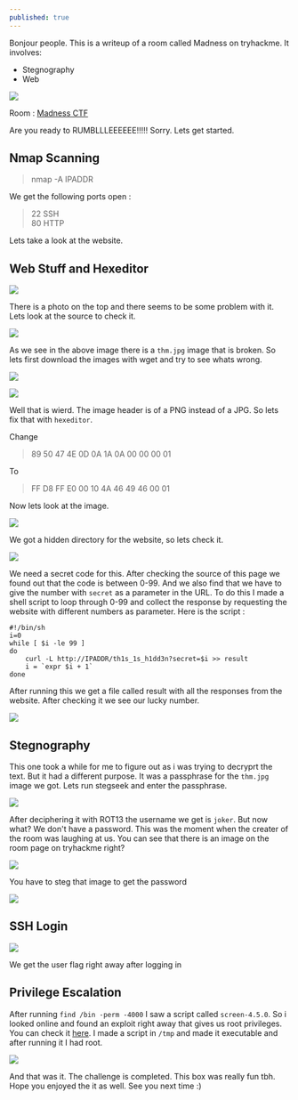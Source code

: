 ```yaml
---
published: true
---
```


Bonjour people. This is a writeup of a room called Madness on tryhackme. It involves: 

- Stegnography
- Web

![]({{site.baseurl}}/images/madness/madness.png)

Room : [Madness CTF](https://tryhackme.com/room/madness)

Are you ready to RUMBLLLEEEEEE!!!!! Sorry. Lets get started.

## Nmap Scanning

> nmap -A IPADDR

We get the following ports open :

> 22 SSH                                                                                                     
  80 HTTP

Lets take a look at the website.

## Web Stuff and Hexeditor

![]({{site.baseurl}}/images/madness/site.png)

There is a photo on the top and there seems to be some problem with it. Lets look at the source to check it.

![]({{site.baseurl}}/images/madness/source.png)

As we see in the above image there is a ```thm.jpg``` image that is broken. So lets first download the images with wget and try to see whats wrong.

![]({{site.baseurl}}/images/madness/wget.png)

![]({{site.baseurl}}/images/madness/head.png)

Well that is wierd. The image header is of a PNG instead of a JPG. So lets fix that with ```hexeditor```.

Change 

> 89 50 47 4E   0D 0A 1A 0A   00 00 00 01

To

> FF D8 FF E0   00 10 4A 46   49 46 00 01

Now lets look at the image.

![]({{site.baseurl}}/images/madness/thmImage.png)

We got a hidden directory for the website, so lets check it. 

![]({{site.baseurl}}/images/madness/hiddendir.png)

We need a secret code for this. After checking the source of this page we found out that the code is between 0-99. And we also find that we have to give the number with ```secret``` as a parameter in the URL. To do this I made a shell script to loop through 0-99 and collect the response by requesting the website with different numbers as parameter. Here is the script :

```
#!/bin/sh
i=0
while [ $i -le 99 ]
do 
	curl -L http://IPADDR/th1s_1s_h1dd3n?secret=$i >> result
   	i = `expr $i + 1`
done
```

After running this we get a file called result with all the responses from the website. After checking it we see our lucky number.

![]({{site.baseurl}}/images/madness/bruteSeceretCode.png)

## Stegnography

This one took a while for me to figure out as i was trying to decryprt the text. But it had a different purpose. It was a passphrase for the ```thm.jpg``` image we got. Lets run stegseek and enter the passphrase.

![]({{site.baseurl}}/images/madness/stegseek.png)

After deciphering it with ROT13 the username we get is ```joker```. But now what? We don't have a password. This was the moment when the creater of the room was laughing at us. You can see that there is an image on the room page on tryhackme right?

![]({{site.baseurl}}/images/madness/roomImage.png)

You have to steg that image to get the password

![]({{site.baseurl}}/images/madness/password.png)

## SSH Login

![]({{site.baseurl}}/images/madness/sshLogin.png)

We get the user flag right away after logging in

## Privilege Escalation

After running ```find /bin -perm -4000``` I saw a script called ```screen-4.5.0```. So i looked online and found an exploit right away that gives us root privileges. You can check it [here](https://www.exploit-db.com/exploits/41154). I made a script in ```/tmp``` and made it executable and after running it I had root.

![]({{site.baseurl}}/images/madness/root.png)

And that was it. The challenge is completed. This box was really fun tbh. Hope you enjoyed the it as well. See you next time :)
